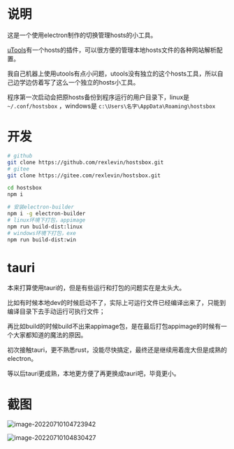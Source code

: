# 说明

这是一个使用electron制作的切换管理hosts的小工具。

[uTools](https://u.tools/)有一个hosts的插件，可以很方便的管理本地hosts文件的各种网站解析配置。

我自己机器上使用utools有点小问题，utools没有独立的这个hosts工具，所以自己边学边仿着写了这么一个独立的hosts小工具。

程序第一次启动会把原hosts备份到程序运行的用户目录下，linux是 `~/.conf/hostsbox` ，windows是 `c:\Users\名字\AppData\Roaming\hostsbox`

# 开发

```bash
# github
git clone https://github.com/rexlevin/hostsbox.git
# gitee
git clone https://gitee.com/rexlevin/hostsbox.git

cd hostsbox
npm i

# 安装electron-builder
npm i -g electron-builder
# linux环境下打包，appimage
npm run build-dist:linux
# windows环境下打包，exe
npm run build-dist:win
```

# tauri

本来打算使用tauri的，但是有些运行和打包的问题实在是太头大。

比如有时候本地dev的时候启动不了，实际上可运行文件已经编译出来了，只能到编译目录下去手动运行可执行文件；

再比如build的时候build不出来appimage包，是在最后打包appimage的时候有一个大家都知道的魔法的原因。

初次接触tauri，更不熟悉rust，没能尽快搞定，最终还是继续用着庞大但是成熟的electron。

等以后tauri更成熟，本地更方便了再更换成tauri吧，毕竟更小。

# 截图

![image-20220710104723942](https://imgbd.r-xnoro.com//image-20220710104723942.png)

![image-20220710104830427](https://imgbd.r-xnoro.com//image-20220710104830427.png)

